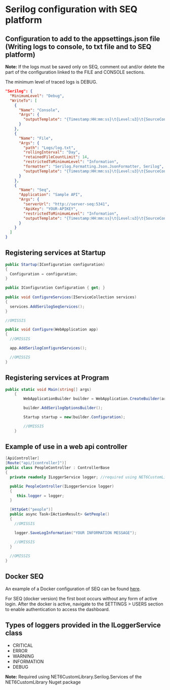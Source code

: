 # Serilog configuration with SEQ platform


## Configuration to add to the appsettings.json file (Writing logs to console, to txt file and to SEQ platform)

<b>Note:</b> If the logs must be saved only on SEQ, comment out and/or delete the part of the configuration linked to the FILE and CONSOLE sections.

The minimum level of traced logs is DEBUG.

```json
"Serilog": {
  "MinimumLevel": "Debug",
  "WriteTo": [
    {
      "Name": "Console",
      "Args": {
        "outputTemplate": "{Timestamp:HH:mm:ss}\t{Level:u3}\t{SourceContext}\t{Message}{NewLine}{Exception}"
      }
    },
    {
      "Name": "File",
      "Args": {
        "path": "Logs/log.txt",
        "rollingInterval": "Day",
        "retainedFileCountLimit": 14,
        "restrictedToMinimumLevel": "Information",
        "formatter": "Serilog.Formatting.Json.JsonFormatter, Serilog",
        "outputTemplate": "{Timestamp:HH:mm:ss}\t{Level:u3}\t{SourceContext}\t{Message}{NewLine}{Exception}"
      }
    },
    {
      "Name": "Seq",
      "Application": "Sample API",
      "Args": {
        "serverUrl": "http://server-seq:5341",
        "ApiKey": "YOUR-APIKEY",
        "restrictedToMinimumLevel": "Information",
        "outputTemplate": "{Timestamp:HH:mm:ss}\t{Level:u3}\t{SourceContext}\t{Message}{NewLine}{Exception}"
      }
    }
  ]
}
```


## Registering services at Startup

```csharp
public Startup(IConfiguration configuration)
{
  Configuration = configuration;
}

public IConfiguration Configuration { get; }
	
public void ConfigureServices(IServiceCollection services)
{
  services.AddSerilogSeqServices();
}

//OMISSIS

public void Configure(WebApplication app)
{
  //OMISSIS

  app.AddSerilogConfigureServices();

  //OMISSIS
}
```


## Registering services at Program

```csharp
public static void Main(string[] args)
    {
        WebApplicationBuilder builder = WebApplication.CreateBuilder(args);

        builder.AddSerilogOptionsBuilder();

        Startup startup = new(builder.Configuration);

        //OMISSIS
    }
```


## Example of use in a web api controller

```csharp
[ApiController]
[Route("api/[controller]")]
public class PeopleController : ControllerBase
{
  private readonly ILoggerService logger; //required using NET6CustomLibrary.Serilog.Services;

  public PeopleController(ILoggerService logger)
  {
     this.logger = logger;
  }

  [HttpGet("people")]
  public async Task<IActionResult> GetPeople()
  {
    //OMISSIS

    logger.SaveLogInformation("YOUR INFORMATION MESSAGE");

    //OMISSIS
  }
  
  //OMISSIS
}
```


## Docker SEQ

An example of a Docker configuration of SEQ can be found [here](https://github.com/AngeloDotNet/Docker.Application/tree/master/Seq).

For SEQ (docker version) the first boot occurs without any form of active login.
After the docker is active, navigate to the SETTINGS > USERS section to enable authentication to access the dashboard.


## Types of loggers provided in the ILoggerService class

- CRITICAL
- ERROR
- WARNING
- INFORMATION
- DEBUG

<b>Note:</b> Required using NET6CustomLibrary.Serilog.Services of the NET6CustomLibrary Nuget package
